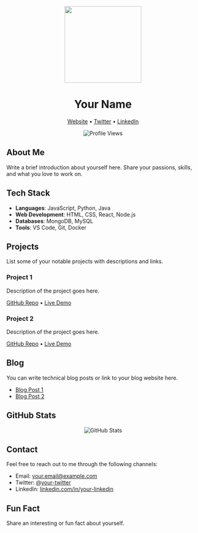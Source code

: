 <!-- Replace these placeholders with your own information -->
<p align="center">
  <img src="https://your-profile-image-url.com" width="200" height="200">
</p>

<h1 align="center">Your Name</h1>
<p align="center">
  <a href="https://your-website.com">Website</a> •
  <a href="https://twitter.com/your-twitter">Twitter</a> •
  <a href="https://linkedin.com/in/your-linkedin">LinkedIn</a>
</p>

<p align="center">
  <img src="https://komarev.com/ghpvc/?username=your-username&label=Profile+Views&color=blueviolet" alt="Profile Views">
</p>

## About Me

Write a brief introduction about yourself here. Share your passions, skills, and what you love to work on.

## Tech Stack

- **Languages**: JavaScript, Python, Java
- **Web Development**: HTML, CSS, React, Node.js
- **Databases**: MongoDB, MySQL
- **Tools**: VS Code, Git, Docker

## Projects

List some of your notable projects with descriptions and links.

### Project 1

Description of the project goes here.

[GitHub Repo](https://github.com/your-username/project1) • [Live Demo](https://your-project-demo.com)

### Project 2

Description of the project goes here.

[GitHub Repo](https://github.com/your-username/project2) • [Live Demo](https://your-project-demo.com)

## Blog

You can write technical blog posts or link to your blog website here.

- [Blog Post 1](https://your-blog.com/post-1)
- [Blog Post 2](https://your-blog.com/post-2)

## GitHub Stats

<p align="center">
  <img src="https://github-readme-stats.vercel.app/api?username=your-username&show_icons=true&theme=dark" alt="GitHub Stats">
</p>

## Contact

Feel free to reach out to me through the following channels:

- Email: your.email@example.com
- Twitter: [@your-twitter](https://twitter.com/your-twitter)
- LinkedIn: [linkedin.com/in/your-linkedin](https://linkedin.com/in/your-linkedin)

## Fun Fact

Share an interesting or fun fact about yourself.

```markdown
